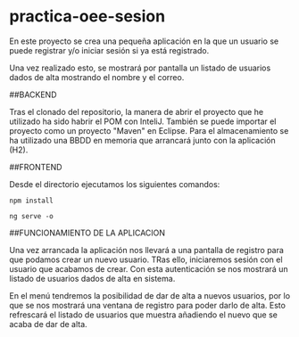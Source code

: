 # practica-oee-sesion
En este proyecto se crea una pequeña aplicación en la que un usuario se puede registrar y/o iniciar sesión si ya está registrado.

Una vez realizado esto, se mostrará por pantalla un listado de usuarios dados de alta mostrando el nombre y el correo.

##BACKEND

Tras el clonado del repositorio, la manera de abrir el proyecto que he utilizado ha sido habrir el POM con InteliJ. También se puede importar el proyecto como un proyecto "Maven" en Eclipse. Para el almacenamiento se ha utilizado una BBDD en memoria que arrancará junto con la aplicación (H2). 

##FRONTEND

Desde el directorio ejecutamos los siguientes comandos:

`npm install`

`ng serve -o`

##FUNCIONAMIENTO DE LA APLICACION

Una vez arrancada la aplicación nos llevará a una pantalla de registro para que podamos crear un nuevo usuario. TRas ello, iniciaremos sesión con el usuario que acabamos de crear. Con esta autenticación se nos mostrará un listado de usuarios dados de alta en sistema.

En el menú tendremos la posibilidad de dar de alta a nuevos usuarios, por lo que se nos mostrará una ventana de registro para poder darlo de alta. Esto refrescará el listado de usuarios que muestra añadiendo el nuevo que se acaba de dar de alta.
